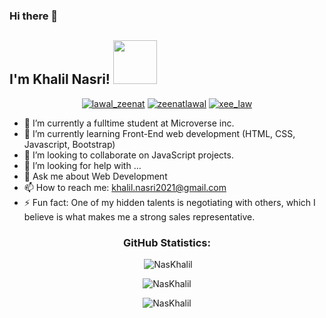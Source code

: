 ### Hi there 👋
<h2>I'm Khalil Nasri! <img src="https://media.giphy.com/media/26Fxy3Iz1ari8oytO/giphy.gif" width="70"></h2>

<p align="center">
  <a href="https://twitter.com/KhalilNasri92https://twitter.com/KhalilNasri92" target="_blank"><img src="https://img.shields.io/badge/Twitter-1DA1F2.svg?&style=for-the-badge&logo=twitter&logoColor=white" alt="lawal_zeenat"></a>
   <a href="https://www.linkedin.com/in/nasri-khalil-androdev/" target="_blank"><img src="https://img.shields.io/badge/LinkedIn-%230077B5.svg?&style=for-the-badge&logo=linkedin&logoColor=white" alt="zeenatlawal"></a>
  <a href="https://www.instagram.com/nas_klil/" target="_blank"><img src="https://img.shields.io/badge/Instagram-E4405F?style=for-the-badge&logo=instagram&logoColor=white" alt="xee_law"  /></a>
</p>

- 🔭 I’m currently a fulltime student at Microverse inc.
- 🌱 I’m currently learning Front-End web development (HTML, CSS, Javascript, Bootstrap)
- 👯 I’m looking to collaborate on JavaScript projects.
- 🤔 I’m looking for help with ...
- 💬 Ask me about Web Development
- 📫 How to reach me: khalil.nasri2021@gmail.com
- ⚡ Fun fact: One of my hidden talents is negotiating with others, which I believe is what makes me a strong sales representative.

<h3 align="center">GitHub Statistics:</h3>

<p align="center">&nbsp;<img src="https://github-readme-stats.vercel.app/api?username=NasKhalil&count_private=true&border_color=2e4058" alt="NasKhalil" /></p>

<p align="center"><img src="https://github-readme-streak-stats.herokuapp.com/?user=NasKhalil&theme=vue-dark" alt="NasKhalil" /></p>

<p align="center"><img src="https://github-readme-stats.vercel.app/api/top-langs/?username=NasKhalil&layout=compact" alt="NasKhalil" /></p>
